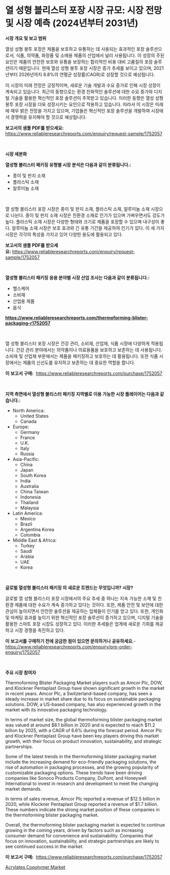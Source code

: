 <p><h1>열 성형 블리스터 포장 시장 규모: 시장 전망 및 시장 예측 (2024년부터 2031년)</h1></p><p><strong>시장 개요 및 보고 범위</strong></p>
<p><p>열성 성형 봉투 포장은 제품을 보호하고 유통하는 데 사용되는 효과적인 포장 솔루션으로서, 식품, 의약품, 화장품 및 소매용 제품의 산업에서 널리 사용됩니다. 이 성장의 주된 요인은 제품의 안전한 보호와 유통을 보장하는 합리적인 비용 대비 고품질의 포장 솔루션이기 때문입니다. 현재 열성 성형 봉투 포장 시장은 증가 추세를 보이고 있으며, 2021년부터 2026년까지 8.8%의 연평균 성장률(CAGR)로 성장할 것으로 예상됩니다. </p><p>이 시장의 미래 전망은 긍정적이며, 새로운 기술 개발과 수요 증가로 인해 시장 성장이 계속되고 있습니다. 최근의 동향으로는 환경 친화적인 솔루션에 대한 수요 증가와 디지털 기술을 활용한 혁신적인 포장 솔루션이 주목받고 있습니다. 이러한 동향은 열성 성형 봉투 포장 시장을 더욱 성장시키는 요인으로 작용하고 있습니다. 따라서 이 시장은 미래에 매우 밝은 전망을 가지고 있으며, 기업들은 혁신적인 포장 솔루션을 개발하여 시장에서 경쟁력을 유지해야 할 것으로 예상됩니다.</p></p>
<p><strong>보고서의 샘플 PDF를 받으세요:</strong> <a href="https://www.reliableresearchreports.com/enquiry/request-sample/1752057">https://www.reliableresearchreports.com/enquiry/request-sample/1752057</a></p>
<p>&nbsp;</p>
<p><strong>시장 세분화</strong></p>
<p><strong>열성형 블리스터 패키징 유형별 시장 분석은 다음과 같이 분류됩니다.:</strong></p>
<p><ul><li>종이 및 판지 소재</li><li>플라스틱 소재</li><li>알루미늄 소재</li></ul></p>
<p>&nbsp;</p>
<p><p>열 성형 블리스터 포장 시장은 종이 및 판지 소재, 플라스틱 소재, 알루미늄 소재 시장으로 나뉜다. 종이 및 판지 소재 시장은 친환경 소재로 인기가 있으며 가벼우면서도 강도가 높다. 플라스틱 소재 시장은 다양한 형태와 크기로 제품을 포장할 수 있으며 내구성이 좋다. 알루미늄 소재 시장은 보호 효과와 긴 유통 기간을 제공하여 인기가 있다. 이 세 가지 시장은 각각의 특성을 가지고 있어 다양한 용도에 활용되고 있다.</p></p>
<p><strong>보고서의 샘플 PDF를 받으세요:</strong>&nbsp;<a href="https://www.reliableresearchreports.com/enquiry/request-sample/1752057">https://www.reliableresearchreports.com/enquiry/request-sample/1752057</a></p>
<p>&nbsp;</p>
<p><strong> 열성형 블리스터 패키징 응용 분야별 시장 산업 조사는 다음과 같이 분류됩니다.:</strong></p>
<p><ul><li>헬스케어</li><li>소비재</li><li>산업용 제품</li><li>음식</li></ul></p>
<p><strong><a href="https://www.reliableresearchreports.com/thermoforming-blister-packaging-r1752057">https://www.reliableresearchreports.com/thermoforming-blister-packaging-r1752057</a></strong></p>
<p>&nbsp;</p>
<p><p>열 성형 블리스터 포장 시장은 건강 관리, 소비재, 산업재, 식품 시장에 다양하게 적용됩니다. 건강 관리 분야에서는 의약품이나 의료용품을 보호하고 보존하는 데 사용됩니다. 소비재 및 산업재 부문에서는 제품을 패키징하고 보호하는 데 활용됩니다. 또한 식품 시장에서는 제품의 신선도를 유지하고 보존하는 데 중요한 역할을 합니다.</p></p>
<p><strong>이 보고서 구매:</strong>&nbsp; <a href="https://www.reliableresearchreports.com/purchase/1752057">https://www.reliableresearchreports.com/purchase/1752057</a></p>
<p>&nbsp;</p>
<p><strong>지역 측면에서 열성형 블리스터 패키징 지역별로 이용 가능한 시장 플레이어는 다음과 같습니다.:</strong></p>
<p><ul>
    <li>
        North America:
        <ul>
            <li>United States</li>
            <li>Canada</li>
        </ul>
    </li>
    <li>
        Europe:
        <ul>
            <li>Germany</li>
            <li>France</li>
            <li>U.K.</li>
            <li>Italy</li>
            <li>Russia</li>
        </ul>
    </li>
    <li>
        Asia-Pacific:
        <ul>
            <li>China</li>
            <li>Japan</li>
            <li>South Korea</li>
            <li>India</li>
            <li>Australia</li>
            <li>China Taiwan</li>
            <li>Indonesia</li>
            <li>Thailand</li>
            <li>Malaysia</li>
        </ul>
    </li>
    <li>
        Latin America:
        <ul>
            <li>Mexico</li>
            <li>Brazil</li>
            <li>Argentina Korea</li>
            <li>Colombia</li>
        </ul>
    </li>
    <li>
        Middle East & Africa:
        <ul>
            <li>Turkey</li>
            <li>Saudi</li>
            <li>Arabia</li>
            <li>UAE</li>
            <li>Korea</li>
        </ul>
    </li>
    </ul></p>
<p>&nbsp;</p>
<p><strong>글로벌 열성형 블리스터 패키징 의 새로운 트렌드는 무엇입니까? 시장?</strong></p>
<p><p>글로벌 열 성형 블리스터 포장 시장에서의 주요 추세 중 하나는 지속 가능한 소재 및 친환경 제품에 대한 수요가 계속 증가하고 있다는 것이다. 또한, 제품 안전 및 보안에 대한 관심이 높아지면서 안전한 솔루션을 제공하는 업체들이 인기를 얻고 있다. 또한, 개인화 및 마케팅 효과를 높이기 위한 혁신적인 포장 솔루션이 증가하고 있으며, 디지털 기술을 활용한 스마트 포장 시장도 성장하고 있다. 이러한 추세들은 업계에 새로운 기회를 제공하고 시장 경쟁을 촉진하고 있다.</p></p>
<p><strong>이 보고서를 구매하기 전에 궁금한 점이 있으면 문의하거나 공유하세요.</strong>- <a href="https://www.reliableresearchreports.com/enquiry/pre-order-enquiry/1752057">https://www.reliableresearchreports.com/enquiry/pre-order-enquiry/1752057</a></p>
<p>&nbsp;</p>
<p><strong>주요 시장 참여자</strong></p>
<p><p>Thermoforming Blister Packaging Market players such as Amcor Plc, DOW, and Klockner Pentaplast Group have shown significant growth in the market in recent years. Amcor Plc, a Switzerland-based company, has seen a steady increase in market share due to its focus on sustainable packaging solutions. DOW, a US-based company, has also experienced growth in the market with its innovative packaging technology.</p><p>In terms of market size, the global thermoforming blister packaging market was valued at around $8.1 billion in 2020 and is expected to reach $11.2 billion by 2025, with a CAGR of 6.6% during the forecast period. Amcor Plc and Klockner Pentaplast Group have been key players driving this market growth, with their focus on product innovation, sustainability, and strategic partnerships.</p><p>Some of the latest trends in the thermoforming blister packaging market include the increasing demand for eco-friendly packaging solutions, the rise of automation in packaging processes, and the growing popularity of customizable packaging options. These trends have been driving companies like Sonoco Products Company, DuPont, and Honeywell International to invest in research and development to meet the changing market demands.</p><p>In terms of sales revenue, Amcor Plc reported a revenue of $12.5 billion in 2020, while Klockner Pentaplast Group reported a revenue of $1.7 billion. These numbers indicate the strong market position of these companies in the thermoforming blister packaging market.</p><p>Overall, the thermoforming blister packaging market is expected to continue growing in the coming years, driven by factors such as increasing consumer demand for convenience and sustainability. Companies that focus on innovation, sustainability, and strategic partnerships are likely to see continued success in the market.</p></p>
<p><strong>이 보고서 구매:</strong>&nbsp;&nbsp;<a href="https://www.reliableresearchreports.com/purchase/1752057">https://www.reliableresearchreports.com/purchase/1752057</a></p>
<p><p><a href="https://meowing-canidae-761.notion.site/Acrylates-Copolymer-Market-A-Comprehensive-Report-of-its-Market-Share-Growth-Trends-2024-2031-a6885a751a884c1484dbe58808720082">Acrylates Copolymer Market</a></p></p>